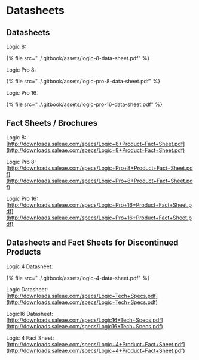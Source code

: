 # Datasheets

## **Datasheets**

Logic 8:

{% file src="../.gitbook/assets/logic-8-data-sheet.pdf" %}

Logic Pro 8:

{% file src="../.gitbook/assets/logic-pro-8-data-sheet.pdf" %}

Logic Pro 16:

{% file src="../.gitbook/assets/logic-pro-16-data-sheet.pdf" %}

## **Fact Sheets / Brochures**

Logic 8:  
[http://downloads.saleae.com/specs/Logic+8+Product+Fact+Sheet.pdf](http://downloads.saleae.com/specs/Logic+8+Product+Fact+Sheet.pdf)

Logic Pro 8:  
[http://downloads.saleae.com/specs/Logic+Pro+8+Product+Fact+Sheet.pdf](http://downloads.saleae.com/specs/Logic+Pro+8+Product+Fact+Sheet.pdf)

Logic Pro 16:  
[http://downloads.saleae.com/specs/Logic+Pro+16+Product+Fact+Sheet.pdf](http://downloads.saleae.com/specs/Logic+Pro+16+Product+Fact+Sheet.pdf)

## **Datasheets and Fact Sheets for Discontinued Products**

Logic 4 Datasheet:

{% file src="../.gitbook/assets/logic-4-data-sheet.pdf" %}

Logic Datasheet:  
[http://downloads.saleae.com/specs/Logic+Tech+Specs.pdf](http://downloads.saleae.com/specs/Logic+Tech+Specs.pdf)

Logic16 Datasheet:  
[http://downloads.saleae.com/specs/Logic16+Tech+Specs.pdf](http://downloads.saleae.com/specs/Logic16+Tech+Specs.pdf)

Logic 4 Fact Sheet:  
[http://downloads.saleae.com/specs/Logic+4+Product+Fact+Sheet.pdf](http://downloads.saleae.com/specs/Logic+4+Product+Fact+Sheet.pdf)

